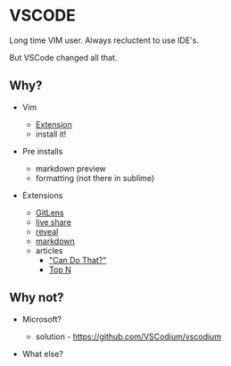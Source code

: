 # VSCODE

Long time VIM user. Always recluctent to use IDE's.

But VSCode changed all that.

## Why?

* Vim
    * [Extension](https://marketplace.visualstudio.com/items?itemName=vscodevim.vim)
    * install it!

* Pre installs
    * markdown preview
    * formatting (not there in sublime)

* Extensions
    * [GitLens](https://marketplace.visualstudio.com/items?itemName=eamodio.gitlens)
    * [live share](https://marketplace.visualstudio.com/items?itemName=MS-vsliveshare.vsliveshare)
    * [reveal](https://marketplace.visualstudio.com/items?itemName=evilz.vscode-reveal)
    * [markdown](https://marketplace.visualstudio.com/items?itemName=yzhang.markdown-all-in-one)
    * articles
      * ["Can Do That?"](https://vscodecandothat.com/)
      * [Top N](https://scotch.io/bar-talk/22-best-visual-studio-code-extensions-for-web-development)

## Why not?

* Microsoft?

  * solution - https://github.com/VSCodium/vscodium

* What else?
